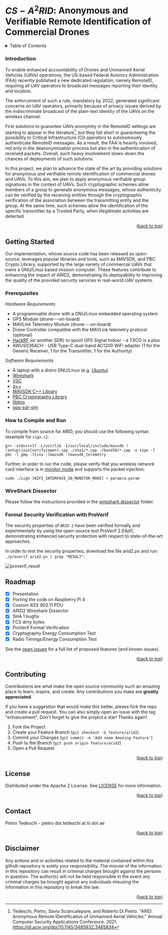 
# $CS-A^2RID$: Anonymous and Verifiable Remote Identification of Commercial Drones

<!-- TABLE OF CONTENTS -->
<details>
  <summary>Table of Contents</summary>
  <ol>
    <li><a href="#introduction">Project Introduction</a></li>
    <li>
      <a href="#getting-started">Getting Started</a>
      <ul>
        <li><a href="#prerequisites">Prerequisites</a></li>
        <li><a href="#installation">How to Compile and Run</a></li>
        <li><a href="#wireshark">WireShark Dissector</a></li>
        <li><a href="#proverif">Formal Security Verification with ProVerif</a></li>
      </ul>
    </li>
    <li><a href="#roadmap">Roadmap</a></li>
    <li><a href="#contributing">Contributing</a></li>
    <li><a href="#license">License</a></li>
    <li><a href="#contact">Contact</a></li>
    <li><a href="#disclaimer">Disclaimer</a></li>
  </ol>
</details>

### Introduction

To enable enhanced accountability of Drones and Unmanned Aerial Vehicles (UAVs) operations, the US-based Federal Avionics Administration (FAA) recently published a new dedicated regulation, namely RemoteID, requiring all UAV operators to broadcast messages reporting their identity and location.

The enforcement of such a rule, mandatory by 2022, generated significant concerns on UAV operators, primarily because of privacy issues derived by the indiscriminate broadcast of the plain-text identity of the UAVs on the wireless channel.

First solutions to guarantee UAVs anonymity in the RemoteID settings are starting to appear in the literature[^1], but they fall short in guaranteeing the possibility to Critical Infrastructure (CI) operators to autonomously authenticate RemoteID messages. As a result, the FAA is heavily involved, not only in the deanonymization process but also in the authentication of received packets. Overall, such heavy involvement slows-down the chances of deployments of such solutions.

In this project, we plan to advance the state of the art by providing solutions for anonymous and verifiable remote identification of commercial drones and UAVs. To this aim, we plan to apply anonymous verifiable group signatures in the context of UAVs. Such cryptographic schemes allow members of a group to generate anonymous messages, whose authenticity can be verified by the receiving entities through the cryptographic verification of the association between the transmitting entity and the group. At the same time, such schemes allow the identification of the specific transmitter by a Trusted Party, when illegitimate activities are detected.

<p align="right">(<a href="#top">back to top</a>)</p>

<!-- GETTING STARTED -->
## Getting Started

Our implementation, whose source code has been released as open-source, leverages popular libraries and tools, such as MAVSDK, and PBC Crypto Library, supported by the large variety of commercial UAVs that owns a GNU/Linux based mission computer. These features contribute to enhancing the impact of ARID2, demonstrating its deployability to improving the quality of the provided security services in real-world UAV systems.


### Prerequisites

_Hardware Requirements_

- A programmable drone with a GNU/Linux embedded operating system
- GPS Module (drone---on-board)
- MAVLink Telemetry Module (drone---on-board)
- Drone Controller compatible with the MAVLink telemetry protocol (optional)
- [HackRF](https://greatscottgadgets.com/hackrf/) (or another SDR) to spoof GPS Signal Indoor - a TXCO is a plus
- AWUS036ACH - USB Type-C dual-band AC1200 WiFi adapter (1 for the Generic Receiver, 1 for the Transmitter, 1 for the Authority)

_Software Requirements_

- A laptop with a distro GNU/Linux (e.g. [Ubuntu](https://ubuntu.com/))
- [Wireshark](https://www.wireshark.org/)
- [VSC](https://code.visualstudio.com/)
- [g++](https://courses.cs.washington.edu/courses/cse373/99au/unix/g++.html)
- [MAVSDK C++ Library](https://mavsdk.mavlink.io/main/en/cpp/)
- [PBC Cryptography Library](https://crypto.stanford.edu/pbc/times.html)
- [libtins](https://libtins.github.io/)
- [gps-sdr-sim](https://github.com/osqzss/gps-sdr-sim)

### How to Compile and Run
To compile from source for ARID, you should use the following syntax (example for ```sign.c```):

```
g++ -std=c++17 -L/usr/lib -I/usr/local/include/mavsdk !(setup|join|verify|open).cpp ./sha1/*.cpp ./base58/*.cpp -o sign -l pbc -l gmp -ltins -lmavsdk -lmavsdk_telemetry
```
Further, in order to run the code, please verify that you wireless network card interface is in [monitor mode](monitor_mode.sh) and supports the packet injection.

```sudo ./sign [WIFI_INTERFACE_IN_MONITOR_MODE] < param/a.param```

### WireShark Dissector
Please follow the instructions provided in the [wireshark dissector](./wireshark_dissector) folder.

### Formal Security Verification with ProVerif
The security properties of ```ARID 2``` have been verified formally and experimentally by using the open-source tool ProVerif 2.04pl1, demonstrating enhanced security protection with respect to state-of-the-art approaches.

In order to test the security properties, download the file arid2.pv and run: ```./proverif arid2.pv | grep "RESULT"```.

![proverif_result](arid2.png?raw=true "ProVerif")

<!-- ROADMAP -->
## Roadmap

- [x] Presentation
- [x] Porting the code on Raspberry Pi 4
- [x] Custom IEEE 802.11 PDU
- [x] ARID2 Wireshark Dissector
- [x] SHA 1 bugfix
- [x] FCS dirty bytes
- [X] ProVerif Formal Verification
- [x] Cryptography Energy Consumption Test
- [x] Radio Timings/Energy Consumption Test

See the [open issues](https://github.com/tiiuae/arid2/issues) for a full list of proposed features (and known issues).

<p align="right">(<a href="#top">back to top</a>)</p>


<!-- CONTRIBUTING -->
## Contributing

Contributions are what make the open source community such an amazing place to learn, inspire, and create. Any contributions you make are **greatly appreciated**.

If you have a suggestion that would make this better, please fork the repo and create a pull request. You can also simply open an issue with the tag "enhancement".
Don't forget to give the project a star! Thanks again!

1. Fork the Project
2. Create your Feature Branch (`git checkout -b feature/arid2`)
3. Commit your Changes (`git commit -m 'Add some Amazing Feature'`)
4. Push to the Branch (`git push origin feature/arid2`)
5. Open a Pull Request

<p align="right">(<a href="#top">back to top</a>)</p>


<!-- LICENSE -->
## License

Distributed under the Apache 2 License. See  [LICENSE](./LICENSE) for more information.

<p align="right">(<a href="#top">back to top</a>)</p>


<!-- CONTACT -->
## Contact

Pietro Tedeschi - pietro dot tedeschi at tii dot ae 

<p align="right">(<a href="#top">back to top</a>)</p>

<!-- DISCLAIMER -->
## Disclaimer

Any actions and or activities related to the material contained within this github repository is solely your responsibility. The misuse of the information in this repository can result in criminal charges brought against the persons in question. The author(s) will not be held responsible in the event any criminal charges be brought against any individuals misusing the information in this repository to break the law.

<p align="right">(<a href="#top">back to top</a>)</p>

[^1]: Tedeschi, Pietro, Savio Sciancalepore, and Roberto Di Pietro. "ARID: Anonymous Remote IDentification of Unmanned Aerial Vehicles." Annual Computer Security Applications Conference. 2021. https://dl.acm.org/doi/10.1145/3485832.3485834
